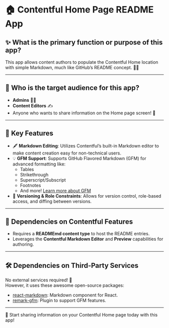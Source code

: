 # 🏠 Contentful Home Page README App

## ✨ What is the primary function or purpose of this app?

This app allows content authors to populate the Contentful Home location with simple Markdown, much like GitHub’s README concept. 📄✨

---

## 🎯 Who is the target audience for this app?

- **Admins** 👩‍💻
- **Content Editors** ✍️
- Anyone who wants to share information on the Home page screen! 🚀

---

## 🌟 Key Features

- 🖋️ **Markdown Editing**: Utilizes Contentful’s built-in Markdown editor to make content creation easy for non-technical users.
- 💡 **GFM Support**: Supports GitHub Flavored Markdown (GFM) for advanced formatting like:
  - Tables
  - Strikethrough
  - Superscript/Subscript
  - Footnotes
  - And more! [Learn more about GFM](https://github.com/remarkjs/remark-gfm)
- 🔄 **Versioning & Role Constraints**: Allows for version control, role-based access, and diffing between versions.

---

## 🔗 Dependencies on Contentful Features

- Requires a **READMEmd content type** to host the README entries.
- Leverages the **Contentful Markdown Editor** and **Preview** capabilities for authoring.

---

## 🛠️ Dependencies on Third-Party Services

No external services required! 🎉  
However, it uses these awesome open-source packages:

- [react-markdown](https://github.com/remarkjs/react-markdown): Markdown component for React.
- [remark-gfm](https://github.com/remarkjs/remark-gfm): Plugin to support GFM features.

---

🎉 Start sharing information on your Contentful Home page today with this app!
